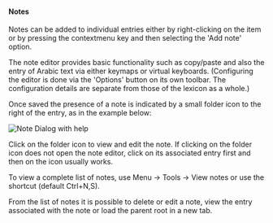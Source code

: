 #### Notes

Notes can be added to individual entries either  by right-clicking on the item or by pressing the contextmenu key and then selecting the 'Add note' option.

The note editor provides basic functionality such as copy/paste and also the entry of Arabic text via either keymaps or virtual keyboards. (Configuring the editor is done via the 'Options' button on its own toolbar. The configuration details are separate from those of the lexicon as a whole.)

Once saved the presence of a note is indicated by a small folder icon to the right of the entry, as in the example below:

![Note Dialog with help](/images/notewithhelp.png)


Click on the folder icon to view and edit the note. If clicking on the folder icon does not open the note editor, click on its associated entry first and then on the icon usually works.

To view a complete list of notes, use Menu -> Tools -> View notes or use the shortcut (default Ctrl+N,S).

<a name="notebrowser"></a>

From  the list of notes it is possible to delete or edit a note, view the entry associated with the note or load the parent root in a new tab.
